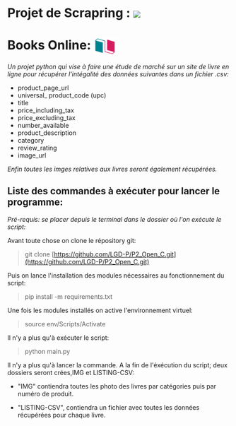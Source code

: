 # Projet de Scrapring : <img src="https://cdn.jsdelivr.net/gh/devicons/devicon/icons/python/python-original-wordmark.svg" width=60 align=center>  


# Books Online: <img src="ico/Books-Online.png" width=50 align=center>

*Un projet python qui vise à faire une étude de marché sur un site de livre en ligne pour récupérer l'intégalité des données suivantes dans un fichier .csv:*

- product_page_url
- universal_ product_code (upc)
- title
- price_including_tax
- price_excluding_tax
- number_available
- product_description
- category
- review_rating
- image_url

*Enfin toutes les imges relatives aux livres seront également récupérées.*




## Liste des commandes à exécuter pour lancer le programme:

_Pré-requis: se placer depuis le terminal dans le dossier où l'on exécute le script:_

Avant toute chose on clone le répository git:

> git clone [https://github.com/LGD-P/P2_Open_C.git](https://github.com/LGD-P/P2_Open_C.git)

Puis on lance l'installation des modules nécessaires au fonctionnement du script:

> pip install -m requirements.txt

Une fois les modules installés on active l'environnement virtuel:

> source env/Scripts/Activate

Il n'y a plus qu'à exécuter le script:

> python main.py


Il n'y a plus qu'à lancer la commande. A la fin de l'éxécution du script; deux dossiers seront crées,IMG et LISTING-CSV:

- "IMG" contiendra toutes les photo des livres par catégories puis par numéro de produit.

- "LISTING-CSV", contiendra un fichier avec toutes les données récupérées pour chaque livre.